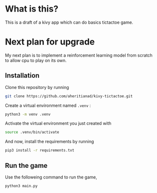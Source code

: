 # What is this?

This is a draft of a kivy app which can do basics tictactoe game.

# Next plan for upgrade

My next plan is to implement a reinforcement learning model from scratch to allow cpu to play on its own.

## Installation

Clone this repository by running

```bash
git clone https://github.com/aheritianad/kivy-tictactoe.git
```

Create a virtual environment named `.venv` :

```bash
python3 -m venv .venv
```

Activate the virtual environment you just created with

```bash
source .venv/bin/activate
```

And now, install the requirements by running

```bash
pip3 install -r requirements.txt
```

## Run the game

Use the followeing command to run the game,

```bash
python3 main.py
```
